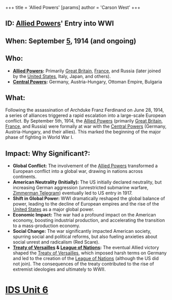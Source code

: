 +++
 title = 'Allied Powers'
[params]
	author = 'Carson West'
+++
## ID: [Allied Powers](./../allied-powers/)' Entry into WWI

## When: September [5](./../5/), 1914 (and ongoing)

## Who:
* **[Allied Powers](./../allied-powers/):** Primarily [Great Britain](./../great-britain/), [France](./../france/), and Russia (later joined by the [United States](./../united-states/), Italy, Japan, and others).
* **[Central Powers](./../central-powers/):** Germany, Austria-Hungary, Ottoman Empire, Bulgaria

## What: 
Following the assassination of Archduke Franz Ferdinand on June 28, 1914, a series of alliances triggered a rapid escalation into a large-scale European conflict. By September 5th, 1914,  the [Allied Powers](./../allied-powers/) (primarily [Great Britain](./../great-britain/), [France](./../france/), and Russia) were formally at war with the [Central Powers](./../central-powers/) (Germany, Austria-Hungary, and their allies).  This marked the beginning of the major phase of fighting in World War I.

## Impact: Why Significant?:
* **Global Conflict:** The involvement of the [Allied Powers](./../allied-powers/) transformed a European conflict into a global war, drawing in nations across continents.
* **American Neutrality (Initially):** The US initially declared neutrality, but increasing German aggression (unrestricted submarine warfare, [Zimmerman Telegram](./../zimmerman-telegram/)) eventually led to US entry in 1917.
* **Shift in Global Power:** WWI dramatically reshaped the global balance of power, leading to the decline of European empires and the rise of the [United States](./../united-states/) as a major global power.
* **Economic Impact:** The war had a profound impact on the American economy, boosting industrial production, and accelerating the transition to a mass-production economy.
* **Social Change:** The war significantly impacted American society, spurring social and political reforms, but also fueling anxieties about social unrest and radicalism (Red Scare).
* **[Treaty of Versailles](./../treaty-of-versailles/) & [League of Nations](./../league-of-nations/):** The eventual Allied victory shaped the [Treaty of Versailles](./../treaty-of-versailles/), which imposed harsh terms on Germany and led to the creation of the [League of Nations](./../league-of-nations/) (although the US did not join). The consequences of the treaty contributed to the rise of extremist ideologies and ultimately to WWII.

# [IDS Unit 6](./../ids-unit-6/)